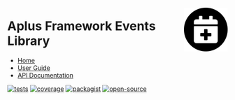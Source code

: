 <a href="https://github.com/aplus-framework/events"><img src="https://raw.githubusercontent.com/aplus-framework/events/master/guide/image.png" alt="Aplus Framework Events Library" align="right" width="100"></a>

# Aplus Framework Events Library

- [Home](https://aplus-framework.com/packages/events)
- [User Guide](https://docs.aplus-framework.com/guides/libraries/events/index.html)
- [API Documentation](https://docs.aplus-framework.com/packages/events.html)

[![tests](https://github.com/aplus-framework/events/actions/workflows/tests.yml/badge.svg)](https://github.com/aplus-framework/events/actions/workflows/tests.yml)
[![coverage](https://coveralls.io/repos/github/aplus-framework/events/badge.svg?branch=master)](https://coveralls.io/github/aplus-framework/events?branch=master)
[![packagist](https://img.shields.io/packagist/v/aplus/events)](https://packagist.org/packages/aplus/events)
[![open-source](https://img.shields.io/badge/open--source-sponsor-magenta)](https://aplus-framework.com/sponsor)
